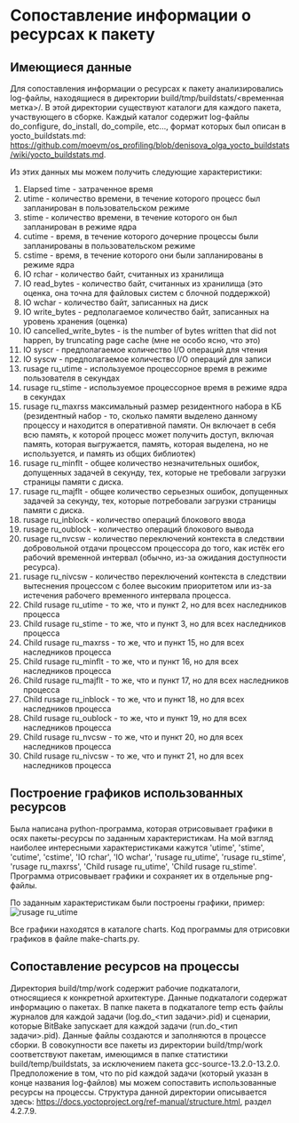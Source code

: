 # Сопоставление информации о ресурсах к пакету

## Имеющиеся данные
Для сопоставления информации о ресурсах к пакету анализировались log-файлы, находящиеся в директории build/tmp/buildstats/<временная метка>/. В этой директории существуют каталоги для каждого пакета, участвующего в сборке. Каждый каталог содержит log-файлы do_configure, do_install, do_compile, etc..., формат которых был описан в yocto_buildstats.md: https://github.com/moevm/os_profiling/blob/denisova_olga_yocto_buildstats/wiki/yocto_buildstats.md.

Из этих данных мы можем получить следующие характеристики:
1) Elapsed time - затраченное время                                                  
2) utime - количество времени, в течение которого процесс был запланирован в пользовательском режиме                                            
3) stime - количество времени, в течение которого он был запланирован в режиме ядра                                                                       
4) cutime - время, в течение которого дочерние процессы были запланированы в пользовательском режиме
5) cstime - время, в течение которого они были запланированы в режиме ядра
6) IO rchar - количество байт, считанных из хранилища
7) IO read_bytes - количество байт, считанных из хранилища (это оценка, она точна для файловых систем с блочной поддержкой)                                               
8) IO wchar - количество байт, записанных на диск   
9) IO write_bytes - редполагаемое количество байт, записанных на уровень хранения (оценка)                                        
10) IO cancelled_write_bytes -  is the number of bytes written that did not happen, by truncating page cache (мне не особо ясно, что это)
11) IO syscr - предполагаемое количество I/O операций для чтения    
12) IO syscw -  предполагаемое количество I/O операций для записи
13) rusage ru_utime - используемое процессорное время в режиме пользователя в секундах                                                         
14) rusage ru_stime - используемое процессорное время в режиме ядра в секундах                                         
15) rusage ru_maxrss максимальный размер резидентного набора в КБ (резидентный набор - то, сколько памяти выделено данному процессу и находится в оперативной памяти. Он включает в себя всю память, к которой процесс может получить доступ, включая память, которая выгружается, память, которая выделена, но не используется, и память из общих библиотек)
16) rusage ru_minflt - общее количество незначительных ошибок, допущенных задачей в
секунду, тех, которые не требовали загрузки страницы памяти с диска.
17) rusage ru_majflt - общее количество серьезных ошибок, допущенных задачей за
секунду, тех, которые потребовали загрузки страницы памяти с диска.
18) rusage ru_inblock - количество операций блокового ввода                                                           
19) rusage ru_oublock - количество операций блокового вывода                          
20) rusage ru_nvcsw - количество переключений контекста в следствии добровольной отдачи процессом процессора до того, как истёк его рабочий временной интервал (обычно, из-за ожидания доступности ресурса).           
21) rusage ru_nivcsw - количество переключений контекста в следствии вытеснения процессом с более высоким приоритетом или из-за истечения рабочего временного интервала процесса.                              
22) Child rusage ru_utime - то же, что и пункт 2, но для всех наследников процесса                                    
23) Child rusage ru_stime - то же, что и пункт 3, но для всех наследников процесса                                                    
24) Child rusage ru_maxrss - то же, что и пункт 15, но для всех наследников процесса                                                     
25) Child rusage ru_minflt - то же, что и пункт 16, но для всех наследников процесса                                                  
26) Child rusage ru_majflt - то же, что и пункт 17, но для всех наследников процесса                                                     
27) Child rusage ru_inblock - то же, что и пункт 18, но для всех наследников процесса                                                   
28) Child rusage ru_oublock - то же, что и пункт 19, но для всех наследников процесса                                                  
29) Child rusage ru_nvcsw - то же, что и пункт 20, но для всех наследников процесса                                                      
30) Child rusage ru_nivcsw - то же, что и пункт 21, но для всех наследников процесса 


## Построение графиков использованных ресурсов

Была написана python-программа, которая отрисовывает графики в осях пакеты-ресурсы по заданным характеристикам.
На мой взгляд наиболее интересными характеристиками кажутся 'utime', 'stime', 'cutime', 'cstime', 'IO rchar', 'IO wchar', 'rusage ru_utime', 'rusage ru_stime', 'rusage ru_maxrss', 'Child rusage ru_utime', 'Child rusage ru_stime'.
Программа отрисовывает графики и сохраняет их в отдельные png-файлы.

По заданным характеристикам были построены графики, пример: 
![rusage ru_utime](https://github.com/moevm/os_profiling/assets/90854310/1d37013a-f817-43a9-876c-f306813b2d12)



Все графики находятся в каталоге charts.
Код программы для отрисовки графиков в файле make-charts.py.

## Сопоставление ресурсов на процессы
Директория build/tmp/work содержит рабочие подкаталоги, относящиеся к конкретной архитектуре. Данные подкаталоги содержат информацию о пакетах. В папке пакета в подкаталоге temp есть файлы журналов для каждой задачи (log.do_<тип задачи>.pid) и сценарии, которые BitBake запускает для каждой задачи (run.do_<тип задачи>.pid). Данные файлы создаются и заполняются в процессе сборки. В совокупности все пакеты из директории build/tmp/work соответствуют пакетам, имеющимся в папке статистики build/temp/buildstats, за исключением пакета gcc-source-13.2.0-13.2.0. Предположение в том, что по pid каждой задачи (который указан в конце названия log-файлов) мы можем сопоставить использованные ресурсы на процессы. Структура данной директории описывается здесь: https://docs.yoctoproject.org/ref-manual/structure.html, раздел 4.2.7.9.



